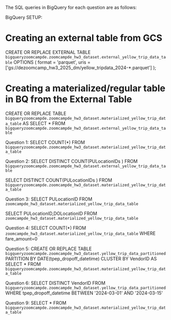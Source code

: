 The SQL queries in BigQuery for each question are as follows:

BigQuery SETUP:

# Creating an external table from GCS

CREATE OR REPLACE EXTERNAL TABLE 
    `bigqueryzoomcampde.zoomcampde_hw3_dataset.external_yellow_trip_data_table`
OPTIONS (
  format = 'parquet',
  uris = ['gs://dezoomcamp_hw3_2025_dm/yellow_tripdata_2024-*.parquet']
);


# Creating a materialized/regular table in BQ from the External Table

CREATE OR REPLACE TABLE 
    `bigqueryzoomcampde.zoomcampde_hw3_dataset.materialized_yellow_trip_data_table` AS
SELECT * 
FROM 
    `bigqueryzoomcampde.zoomcampde_hw3_dataset.external_yellow_trip_data_table`



Question 1:
SELECT 
    COUNT(*)
FROM
    `bigqueryzoomcampde.zoomcampde_hw3_dataset.materialized_yellow_trip_data_table`



Question 2:
SELECT
    DISTINCT COUNT(PULocationIDs )
FROM
    `bigqueryzoomcampde.zoomcampde_hw3_dataset.external_yellow_trip_data_table`

SELECT
    DISTINCT COUNT(PULocationIDs )
FROM
    `bigqueryzoomcampde.zoomcampde_hw3_dataset.materialized_yellow_trip_data_table`



Question 3:
SELECT 
    PULocationID
FROM 
    `zoomcampde_hw3_dataset.materialized_yellow_trip_data_table`

SELECT 
    PULocationID,DOLocationID 
FROM 
    `zoomcampde_hw3_dataset.materialized_yellow_trip_data_table`


Question 4:
SELECT
    COUNT(*)
FROM
    `zoomcampde_hw3_dataset.materialized_yellow_trip_data_table`
WHERE
    fare_amount=0


Question 5:
CREATE OR REPLACE TABLE 
    `bigqueryzoomcampde.zoomcampde_hw3_dataset.yellow_trip_data_partitioned`
PARTITION BY 
  DATE(tpep_dropoff_datetime) 
CLUSTER BY
  VendorID AS
SELECT * 
FROM 
    `bigqueryzoomcampde.zoomcampde_hw3_dataset.materialized_yellow_trip_data_table` 


Question 6:
SELECT 
  DISTINCT VendorID 
FROM
  `bigqueryzoomcampde.zoomcampde_hw3_dataset.yellow_trip_data_partitioned`
WHERE
  tpep_dropoff_datetime BETWEEN '2024-03-01' AND '2024-03-15'


Question 9:
SELECT * 
FROM
  `bigqueryzoomcampde.zoomcampde_hw3_dataset.materialized_yellow_trip_data_table`